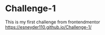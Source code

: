 # Challenge-1
This is my first challenge from frontendmentor
https://esneyder110.github.io/Challenge-1/
